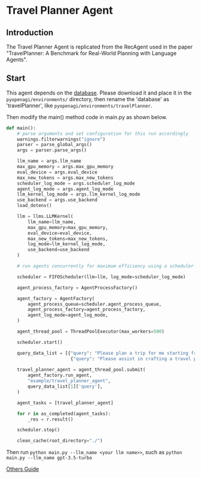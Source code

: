 # Travel Planner Agent

## Introduction

The Travel Planner Agent is replicated from the RecAgent used in the paper "TravelPlanner: A Benchmark for Real-World Planning with Language Agents".

## Start

This agent depends on the [database](https://drive.google.com/file/d/1pF1Sw6pBmq2sFkJvm-LzJOqrmfWoQgxE/view). Please download it and place it in the `pyopenagi/environments/` directory, then rename the 'database' as 'travelPlanner', like `pyopenagi/environments/travelPlanner`.

Then modify the main() method code in main.py as shown below.

```python
def main():
    # parse arguments and set configuration for this run accordingly
    warnings.filterwarnings("ignore")
    parser = parse_global_args()
    args = parser.parse_args()

    llm_name = args.llm_name
    max_gpu_memory = args.max_gpu_memory
    eval_device = args.eval_device
    max_new_tokens = args.max_new_tokens
    scheduler_log_mode = args.scheduler_log_mode
    agent_log_mode = args.agent_log_mode
    llm_kernel_log_mode = args.llm_kernel_log_mode
    use_backend = args.use_backend
    load_dotenv()

    llm = llms.LLMKernel(
        llm_name=llm_name,
        max_gpu_memory=max_gpu_memory,
        eval_device=eval_device,
        max_new_tokens=max_new_tokens,
        log_mode=llm_kernel_log_mode,
        use_backend=use_backend
    )

    # run agents concurrently for maximum efficiency using a scheduler

    scheduler = FIFOScheduler(llm=llm, log_mode=scheduler_log_mode)

    agent_process_factory = AgentProcessFactory()

    agent_factory = AgentFactory(
        agent_process_queue=scheduler.agent_process_queue,
        agent_process_factory=agent_process_factory,
        agent_log_mode=agent_log_mode,
    )

    agent_thread_pool = ThreadPoolExecutor(max_workers=500)

    scheduler.start()

    query_data_list = [{"query": "Please plan a trip for me starting from Sarasota to Chicago for 3 days, from March 22nd to March 24th, 2022. The budget for this trip is set at $1,900."},
                        {"query": "Please assist in crafting a travel plan for a solo traveller, journeying from Detroit to San Diego for 3 days, from March 5th to March 7th, 2022. The travel plan should accommodate a total budget of $3,000."}]
    
    travel_planner_agent = agent_thread_pool.submit(
        agent_factory.run_agent,
        "example/travel_planner_agent",
        query_data_list[1]['query'],
    )

    agent_tasks = [travel_planner_agent]

    for r in as_completed(agent_tasks):
        _res = r.result()

    scheduler.stop()

    clean_cache(root_directory="./")

```

Then run `python main.py --llm_name <your llm name>>`, such as `python main.py --llm_name gpt-3.5-turbo`

[Others Guide](https://github.com/agiresearch/AIOS)